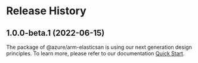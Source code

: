 # Release History
    
## 1.0.0-beta.1 (2022-06-15)

The package of @azure/arm-elasticsan is using our next generation design principles. To learn more, please refer to our documentation [Quick Start](https://aka.ms/js-track2-quickstart).
